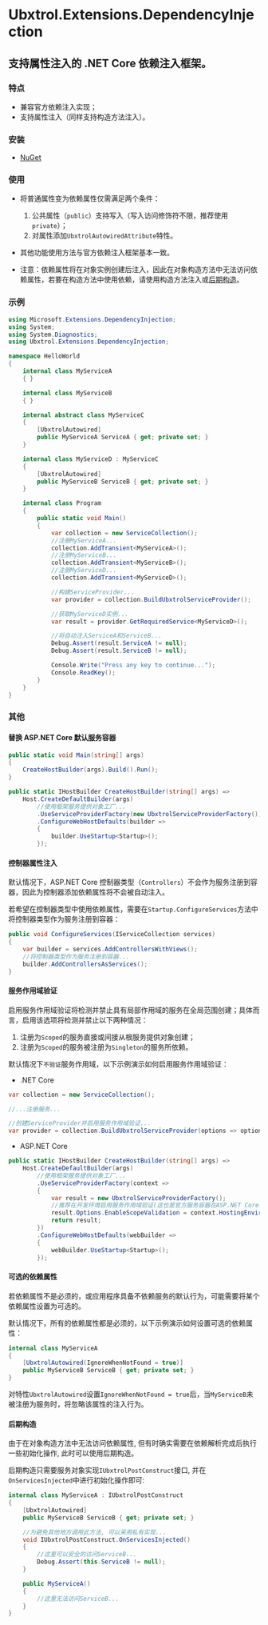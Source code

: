 # Ubxtrol.Extensions.DependencyInjection

## 支持属性注入的 .NET Core 依赖注入框架。

### 特点

-   兼容官方依赖注入实现；
-   支持属性注入（同样支持构造方法注入）。

### 安装

-   [NuGet](https://www.nuget.org/packages/Ubxtrol.Extensions.DependencyInjection)

### 使用

-   将普通属性变为依赖属性仅需满足两个条件：

    1.  公共属性（`public`）支持写入（写入访问修饰符不限，推荐使用`private`）；
    2.  对属性添加`UbxtrolAutowiredAttribute`特性。

-   其他功能使用方法与官方依赖注入框架基本一致。
-   注意：依赖属性将在对象实例创建后注入，因此在对象构造方法中无法访问依赖属性，若要在构造方法中使用依赖，请使用构造方法注入或[后期构造](#后期构造)。

### 示例

```csharp
using Microsoft.Extensions.DependencyInjection;
using System;
using System.Diagnostics;
using Ubxtrol.Extensions.DependencyInjection;

namespace HelloWorld
{
    internal class MyServiceA
    { }

    internal class MyServiceB
    { }

    internal abstract class MyServiceC
    {
        [UbxtrolAutowired]
        public MyServiceA ServiceA { get; private set; }
    }

    internal class MyServiceD : MyServiceC
    {
        [UbxtrolAutowired]
        public MyServiceB ServiceB { get; private set; }
    }

    internal class Program
    {
        public static void Main()
        {
            var collection = new ServiceCollection();
            //注册MyServiceA...
            collection.AddTransient<MyServiceA>();
            //注册MyServiceB...
            collection.AddTransient<MyServiceB>();
            //注册MyServiceD...
            collection.AddTransient<MyServiceD>();

            //构建ServiceProvider...
            var provider = collection.BuildUbxtrolServiceProvider();

            //获取MyServiceD实例...
            var result = provider.GetRequiredService<MyServiceD>();

            //将自动注入ServiceA和ServiceB...
            Debug.Assert(result.ServiceA != null);
            Debug.Assert(result.ServiceB != null);

            Console.Write("Press any key to continue...");
            Console.ReadKey();
        }
    }
}
```

### 其他

#### 替换 ASP.NET Core 默认服务容器

```csharp
public static void Main(string[] args)
{
    CreateHostBuilder(args).Build().Run();
}

public static IHostBuilder CreateHostBuilder(string[] args) =>
    Host.CreateDefaultBuilder(args)
        //使用框架服务提供对象工厂...
        .UseServiceProviderFactory(new UbxtrolServiceProviderFactory())
        .ConfigureWebHostDefaults(builder =>
        {
            builder.UseStartup<Startup>();
        });
```

#### 控制器属性注入

默认情况下，ASP.NET Core 控制器类型（`Controllers`）不会作为服务注册到容器，因此为控制器添加依赖属性将不会被自动注入。

若希望在控制器类型中使用依赖属性，需要在`Startup.ConfigureServices`方法中将控制器类型作为服务注册到容器：

```csharp
public void ConfigureServices(IServiceCollection services)
{
    var builder = services.AddControllersWithViews();
    //将控制器类型作为服务注册到容器...
    builder.AddControllersAsServices();
}
```

#### 服务作用域验证

启用服务作用域验证将检测并禁止具有局部作用域的服务在全局范围创建；具体而言，启用该选项将检测并禁止以下两种情况：

1. 注册为`Scoped`的服务直接或间接从根服务提供对象创建；
2. 注册为`Scoped`的服务被注册为`Singleton`的服务所依赖。

默认情况下`不验证`服务作用域，以下示例演示如何启用服务作用域验证：

-   .NET Core

```csharp
var collection = new ServiceCollection();

//...注册服务...

//创建ServiceProvider并启用服务作用域验证...
var provider = collection.BuildUbxtrolServiceProvider(options => options.EnableScopeValidation = true);
```

-   ASP.NET Core

```csharp
public static IHostBuilder CreateHostBuilder(string[] args) =>
    Host.CreateDefaultBuilder(args)
        //使用框架服务提供对象工厂...
        .UseServiceProviderFactory(context =>
        {
            var result = new UbxtrolServiceProviderFactory();
            //推荐在开发环境启用服务作用域验证(这也是官方服务容器在ASP.NET Core的默认行为)...
            result.Options.EnableScopeValidation = context.HostingEnvironment.IsDevelopment();
            return result;
        })
        .ConfigureWebHostDefaults(webBuilder =>
        {
            webBuilder.UseStartup<Startup>();
        });
```

#### 可选的依赖属性

若依赖属性不是必须的，或应用程序具备不依赖服务的默认行为，可能需要将某个依赖属性设置为可选的。

默认情况下，所有的依赖属性都是必须的，以下示例演示如何设置可选的依赖属性：

```csharp
internal class MyServiceA
{
    [UbxtrolAutowired(IgnoreWhenNotFound = true)]
    public MyServiceB ServiceB { get; private set; }
}
```

对特性`UbxtrolAutowired`设置`IgnoreWhenNotFound = true`后，当`MyServiceB`未被注册为服务时，将忽略该属性的注入行为。

#### 后期构造

由于在对象构造方法中无法访问依赖属性, 但有时确实需要在依赖解析完成后执行一些初始化操作, 此时可以使用后期构造。

后期构造只需要服务对象实现`IUbxtrolPostConstruct`接口, 并在`OnServicesInjected`中进行初始化操作即可:

```csharp
internal class MyServiceA : IUbxtrolPostConstruct
{
    [UbxtrolAutowired]
    public MyServiceB ServiceB { get; private set; }

    //为避免其他地方调用此方法, 可以采用私有实现...
    void IUbxtrolPostConstruct.OnServicesInjected()
    {
        //这里可以安全的访问ServiceB...
        Debug.Assert(this.ServiceB != null);
    }

    public MyServiceA()
    {
        //这里无法访问ServiceB...
    }
}
```

